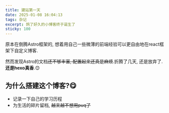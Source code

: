```yaml
---
title: 建站第一天
date: 2025-01-08 16:04:13
tags: 杂记
excerpt: 鸽了好久的小博客终于诞生了
sticky: 100
---
```


原本在倒腾Astro框架的, 想着用自己一些微薄的前端经验可以更自由地在react框架下自定义博客.

然而发现Astro的文档~~还不够丰富, 配置起来还真是麻烦~~.折腾了几天, 还是放弃了. **还是hexo真香**.😊

## 为什么搭建这个博客?😋
- 记录一下自己的学习历程
- 为生活的碎片留档, ~~越来越不想用puq了~~

